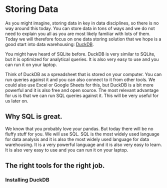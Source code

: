 # Storing Data

As you might imagine, storing data in key in data disciplines, so there is no way around this today. You can store data in tons of ways and we do not need to explain you all as you are most likely familiar with lots of them. Today we will therefore focus on one data storing solution that we hope is a good start into data warehousing: [DuckDB](https://duckdb.org/).

You might have heard of SQLite before. DuckDB is very similar to SQLite, but it is optimized for analytical queries. It is also very easy to use and you can run it on your laptop.

Think of DuckDB as a spreadsheet that is stored on your computer. You can run queries against it and you can also connect to it from other tools. We could also use Excel or Google Sheets for this, but DuckDB is a bit more powerful and it is also free and open source. The most relevant advantage for us is that we can run SQL queries against it. This will be very useful for us later on.

<!-- ![file-formats](../assets/img/placeholder.webp) -->

## Why SQL is great.
We know that you probably love your pandas. But today there will be no fluffy stuff for you. We will use SQL. SQL is the most widely used language for data analysis and it is also the most widely used language for data warehousing. It is a very powerful language and it is also very easy to learn. It is also very easy to use and you can run it on your laptop.

## The right tools for the right job.

### Installing DuckDB

